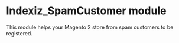 # Indexiz_SpamCustomer module

This module helps your Magento 2 store from spam customers to be registered.
